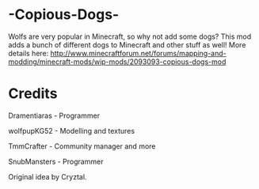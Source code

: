 # -Copious-Dogs-
Wolfs are very popular in Minecraft, so why not add some dogs?  This mod adds a bunch of different dogs to Minecraft and other stuff as well! More details here: http://www.minecraftforum.net/forums/mapping-and-modding/minecraft-mods/wip-mods/2093093-copious-dogs-mod


# Credits

Dramentiaras - Programmer

wolfpupKG52 - Modelling and textures

TmmCrafter - Community manager and more

SnubMansters - Programmer

Original idea by Cryztal.
